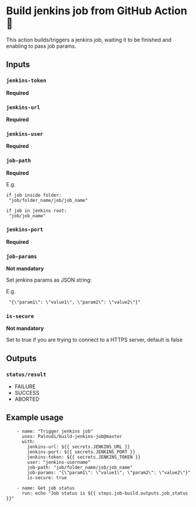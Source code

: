 # Build jenkins job from GitHub Action :rocket:

This action builds/triggers a jenkins job, waiting it to be finished and enabling to pass job params.

## Inputs

### `jenkins-token`

**Required**
 
### `jenkins-url`

**Required** 

### `jenkins-user`

**Required** 

### `job-path`

**Required** 

E.g.
```
if job inside folder:
 "job/folder_name/job/job_name"

if job in jenkins root: 
 "job/job_name"
```

### `jenkins-port`

**Required**

### `job-params`

**Not mandatory**

Set jenkins params as JSON string:  

E.g.
```
 "{\"param1\": \"value1\", \"param2\": \"value2\"}"
``` 

### `is-secure`

**Not mandatory**

Set to true if you are trying to connect to a HTTPS server, default is false

## Outputs

###  `status/result`

* FAILURE
* SUCCESS
* ABORTED


## Example usage
```
    - name: "Trigger jenkins job"
      uses: Paloudi/build-jenkins-job@master
      with:
        jenkins-url: ${{ secrets.JENKINS_URL }}
        jenkins-port: ${{ secrets.JENKINS_PORT }}
        jenkins-token: ${{ secrets.JENKINS_TOKEN }}
        user: "jenkins-username"
        job-path: "job/folder_name/job/job_name"
        job-params: "{\"param1\": \"value1\", \"param2\": \"value2\"}"
        is-secure: true
        
    - name: Get job status
      run: echo "Job status is ${{ steps.job-build.outputs.job_status }}"
```
